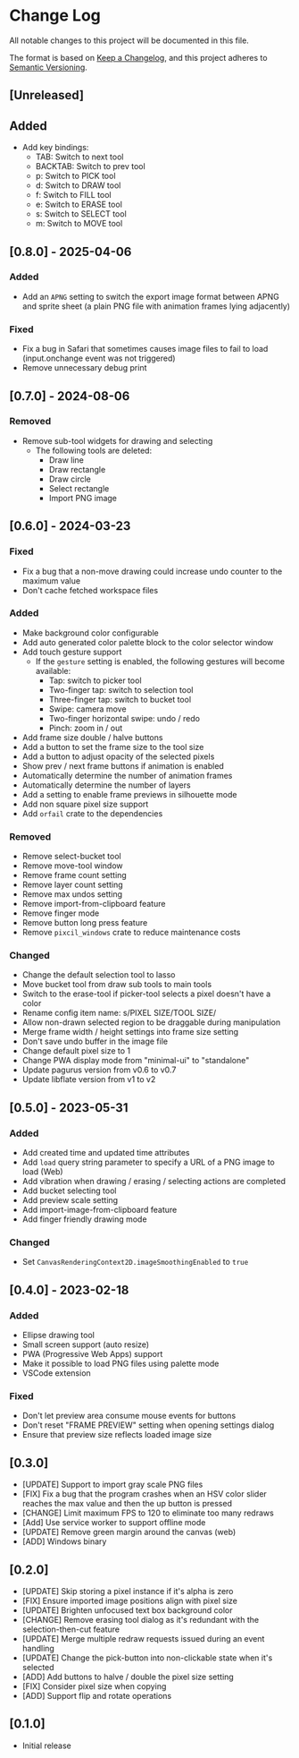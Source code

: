# Change Log

All notable changes to this project will be documented in this file.

The format is based on [Keep a Changelog](https://keepachangelog.com/en/1.0.0/),
and this project adheres to [Semantic Versioning](https://semver.org/spec/v2.0.0.html).

## [Unreleased]

## Added 

- Add key bindings:
  - TAB: Switch to next tool
  - BACKTAB: Switch to prev tool
  - p: Switch to PICK tool
  - d: Switch to DRAW tool
  - f: Switch to FILL tool
  - e: Switch to ERASE tool
  - s: Switch to SELECT tool
  - m: Switch to MOVE tool

## [0.8.0] - 2025-04-06

### Added

- Add an `APNG` setting to switch the export image format between APNG and sprite sheet (a plain PNG file with animation frames lying adjacently)

### Fixed

- Fix a bug in Safari that sometimes causes image files to fail to load (input.onchange event was not triggered)
- Remove unnecessary debug print

## [0.7.0] - 2024-08-06

### Removed

- Remove sub-tool widgets for drawing and selecting
  - The following tools are deleted:
    - Draw line
    - Draw rectangle
    - Draw circle
    - Select rectangle
    - Import PNG image

## [0.6.0] - 2024-03-23

### Fixed

- Fix a bug that a non-move drawing could increase undo counter to the maximum value
- Don't cache fetched workspace files

### Added

- Make background color configurable
- Add auto generated color palette block to the color selector window
- Add touch gesture support
  - If the `gesture` setting is enabled, the following gestures will become available:
    - Tap: switch to picker tool
    - Two-finger tap: switch to selection tool
    - Three-finger tap: switch to bucket tool
    - Swipe: camera move
    - Two-finger horizontal swipe: undo / redo
    - Pinch: zoom in / out
- Add frame size double / halve buttons
- Add a button to set the frame size to the tool size
- Add a button to adjust opacity of the selected pixels
- Show prev / next frame buttons if animation is enabled
- Automatically determine the number of animation frames
- Automatically determine the number of layers
- Add a setting to enable frame previews in silhouette mode
- Add non square pixel size support
- Add `orfail` crate to the dependencies

### Removed

- Remove select-bucket tool
- Remove move-tool window
- Remove frame count setting
- Remove layer count setting
- Remove max undos setting
- Remove import-from-clipboard feature
- Remove finger mode
- Remove button long press feature
- Remove `pixcil_windows` crate to reduce maintenance costs

### Changed

- Change the default selection tool to lasso
- Move bucket tool from draw sub tools to main tools
- Switch to the erase-tool if picker-tool selects a pixel doesn't have a color
- Rename config item name: s/PIXEL SIZE/TOOL SIZE/
- Allow non-drawn selected region to be draggable during manipulation
- Merge frame width / height settings into frame size setting
- Don't save undo buffer in the image file
- Change default pixel size to 1
- Change PWA display mode from "minimal-ui" to "standalone"
- Update pagurus version from v0.6 to v0.7
- Update libflate version from v1 to v2

## [0.5.0] - 2023-05-31

### Added

- Add created time and updated time attributes
- Add `load` query string parameter to specify a URL of a PNG image to load (Web)
- Add vibration when drawing / erasing / selecting actions are completed
- Add bucket selecting tool
- Add preview scale setting
- Add import-image-from-clipboard feature
- Add finger friendly drawing mode

### Changed

- Set `CanvasRenderingContext2D.imageSmoothingEnabled` to `true`

## [0.4.0] - 2023-02-18

### Added

- Ellipse drawing tool
- Small screen support (auto resize)
- PWA (Progressive Web Apps) support
- Make it possible to load PNG files using palette mode
- VSCode extension

### Fixed

- Don't let preview area consume mouse events for buttons
- Don't reset "FRAME PREVIEW" setting when opening settings dialog
- Ensure that preview size reflects loaded image size

## [0.3.0]

- [UPDATE] Support to import gray scale PNG files
- [FIX] Fix a bug that the program crashes when an HSV color slider reaches the max value and then the up button is pressed
- [CHANGE] Limit maximum FPS to 120 to eliminate too many redraws
- [Add] Use service worker to support offline mode
- [UPDATE] Remove green margin around the canvas (web)
- [ADD] Windows binary

## [0.2.0]

- [UPDATE] Skip storing a pixel instance if it's alpha is zero
- [FIX] Ensure imported image positions align with pixel size
- [UPDATE] Brighten unfocused text box background color
- [CHANGE] Remove erasing tool dialog as it's redundant with the selection-then-cut feature
- [UPDATE] Merge multiple redraw requests issued during an event handling
- [UPDATE] Change the pick-button into non-clickable state when it's selected
- [ADD] Add buttons to halve / double the pixel size setting
- [FIX] Consider pixel size when copying
- [ADD] Support flip and rotate operations

## [0.1.0]

- Initial release
